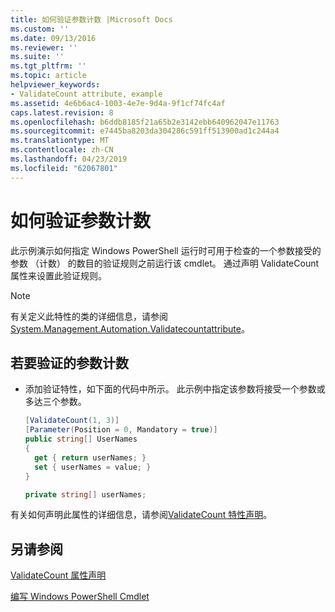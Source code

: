 ```yaml
---
title: 如何验证参数计数 |Microsoft Docs
ms.custom: ''
ms.date: 09/13/2016
ms.reviewer: ''
ms.suite: ''
ms.tgt_pltfrm: ''
ms.topic: article
helpviewer_keywords:
- ValidateCount attribute, example
ms.assetid: 4e6b6ac4-1003-4e7e-9d4a-9f1cf74fc4af
caps.latest.revision: 8
ms.openlocfilehash: b6ddb8185f21a65b2e3142ebb640962047e11763
ms.sourcegitcommit: e7445ba8203da304286c591ff513900ad1c244a4
ms.translationtype: MT
ms.contentlocale: zh-CN
ms.lasthandoff: 04/23/2019
ms.locfileid: "62067801"
---
```

# <a name="how-to-validate-an-argument-count"></a>如何验证参数计数

此示例演示如何指定 Windows PowerShell 运行时可用于检查的一个参数接受的参数 （计数） 的数目的验证规则之前运行该 cmdlet。 通过声明 ValidateCount 属性来设置此验证规则。

> [!NOTE]
> 有关定义此特性的类的详细信息，请参阅[System.Management.Automation.Validatecountattribute](/dotnet/api/System.Management.Automation.ValidateCountAttribute)。

## <a name="to-validate-an-argument-count"></a>若要验证的参数计数

- 添加验证特性，如下面的代码中所示。 此示例中指定该参数将接受一个参数或多达三个参数。

    ```csharp
    [ValidateCount(1, 3)]
    [Parameter(Position = 0, Mandatory = true)]
    public string[] UserNames
    {
      get { return userNames; }
      set { userNames = value; }
    }

    private string[] userNames;
    ```

有关如何声明此属性的详细信息，请参阅[ValidateCount 特性声明](./validatecount-attribute-declaration.md)。

## <a name="see-also"></a>另请参阅

[ValidateCount 属性声明](./validatecount-attribute-declaration.md)

[编写 Windows PowerShell Cmdlet](./writing-a-windows-powershell-cmdlet.md)
